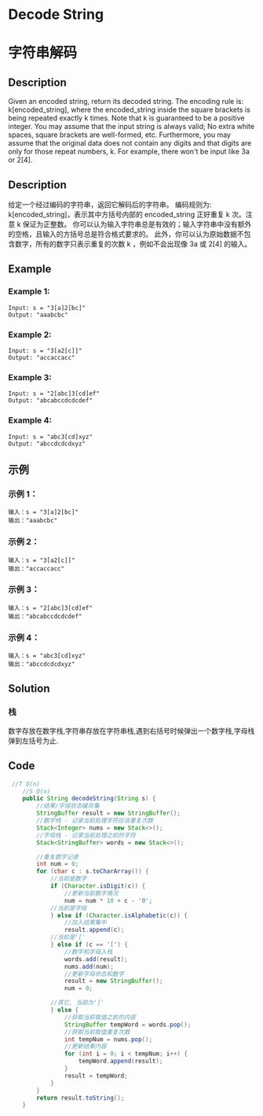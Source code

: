 # Decode String
# 字符串解码

## Description
Given an encoded string, return its decoded string.
The encoding rule is: k[encoded_string], where the encoded_string inside the square brackets is being repeated exactly k times. Note that k is guaranteed to be a positive integer.
You may assume that the input string is always valid; No extra white spaces, square brackets are well-formed, etc.
Furthermore, you may assume that the original data does not contain any digits and that digits are only for those repeat numbers, k. For example, there won't be input like 3a or 2[4].

## Description
给定一个经过编码的字符串，返回它解码后的字符串。
编码规则为: k[encoded_string]，表示其中方括号内部的 encoded_string 正好重复 k 次。注意 k 保证为正整数。
你可以认为输入字符串总是有效的；输入字符串中没有额外的空格，且输入的方括号总是符合格式要求的。
此外，你可以认为原始数据不包含数字，所有的数字只表示重复的次数 k ，例如不会出现像 3a 或 2[4] 的输入。

## Example
### Example 1:
    Input: s = "3[a]2[bc]"
    Output: "aaabcbc"

### Example 2:
    Input: s = "3[a2[c]]"
    Output: "accaccacc"

### Example 3:
    Input: s = "2[abc]3[cd]ef"
    Output: "abcabccdcdcdef"

### Example 4:
    Input: s = "abc3[cd]xyz"
    Output: "abccdcdcdxyz"

## 示例
### 示例 1：
    输入：s = "3[a]2[bc]"
    输出："aaabcbc"

### 示例 2：
    输入：s = "3[a2[c]]"
    输出："accaccacc"

### 示例 3：
    输入：s = "2[abc]3[cd]ef"
    输出："abcabccdcdcdef"

### 示例 4：
    输入：s = "abc3[cd]xyz"
    输出："abccdcdcdxyz"



## Solution
### 栈
数字存放在数字栈,字符串存放在字符串栈,遇到右括号时候弹出一个数字栈,字母栈弹到左括号为止.


## Code 

```java
 //T O(n)
    //S O(n)
    public String decodeString(String s) {
        //结果/字母状态缓存集
        StringBuffer result = new StringBuffer();
        //数字栈 - 记录当前处理字符应该重复次数
        Stack<Integer> nums = new Stack<>();
        //字母栈 - 记录当前处理之前的字符
        Stack<StringBuffer> words = new Stack<>();

        //重复数字记录
        int num = 0;
        for (char c : s.toCharArray()) {
            //当前是数字
            if (Character.isDigit(c)) {
                //更新当前数字情况
                num = num * 10 + c - '0';
            //当前是字母
            } else if (Character.isAlphabetic(c)) {
                //加入结果集中
                result.append(c);
            //当前是'['
            } else if (c == '[') {
                //数字和字母入栈
                words.add(result);
                nums.add(num);
                //更新字母状态和数字
                result = new StringBuffer();
                num = 0;

            //其它, 当前为']'
            } else {
                //获取当前取值之前的内容
                StringBuffer tempWord = words.pop();
                //获取当前取值重复次数
                int tempNum = nums.pop();
                //更新结果内容
                for (int i = 0; i < tempNum; i++) {
                    tempWord.append(result);
                }
                result = tempWord;
            }
        }
        return result.toString();
    }

```